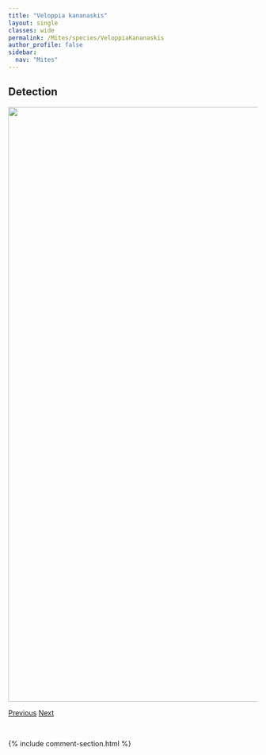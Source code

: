```yaml
---
title: "Veloppia kananaskis"
layout: single
classes: wide
permalink: /Mites/species/VeloppiaKananaskis
author_profile: false
sidebar:
  nav: "Mites"
---
```


<h2>Detection</h2>

<a href="https://drive.google.com/uc?export=view&id=1Vy8BdHmkYWzr2EjPF-4hKx8eM5NFXt2W">
<img src="https://drive.google.com/uc?export=view&id=1Vy8BdHmkYWzr2EjPF-4hKx8eM5NFXt2W" height = "1200" width = "800">
</a>


<a href="/DevelopmentWebsite/Mites/species/UnduloribatesDianae" class="pagination--pager" title="Unduloribates dianae">Previous</a> <a href="/DevelopmentWebsite/Mites/species/ZetomimusFrancisi" class="pagination--pager" title="Zetomimus francisi">Next</a>

<p>&nbsp;</p>

{% include comment-section.html %}
